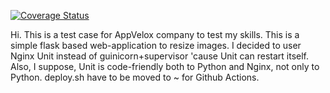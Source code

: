 [![Coverage Status](https://coveralls.io/repos/github/Veritaris/AppVeloxTC/badge.svg?branch=develop)](https://coveralls.io/github/Veritaris/AppVeloxTC?branch=master)

Hi. This is a test case for AppVelox company to test my skills.
This is a simple flask based web-application to resize images.
I decided to user Nginx Unit instead of guinicorn+supervisor 'cause Unit can restart itself. Also, I suppose, Unit is code-friendly both to Python and Nginx, not only to Python.
deploy.sh have to be moved to ~ for Github Actions.
